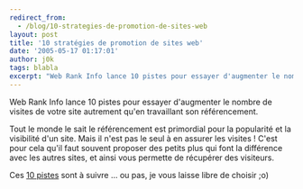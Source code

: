 ```yaml
---
redirect_from:
  - /blog/10-strategies-de-promotion-de-sites-web
layout: post
title: '10 stratégies de promotion de sites web'
date: '2005-05-17 01:17:01'
author: j0k
tags: blabla
excerpt: "Web Rank Info lance 10 pistes pour essayer d'augmenter le nombre de visites de votre site autrement qu'en travaillant son référencement.     \nTout le monde le sait le référencement est primordial pour la popularité et la visibilité d'un site. Mais il n'est pas le seul à en assurer les visites !   C'est pour cela qu'il faut souvent proposer des petits plus      …"
---
```


Web Rank Info lance 10 pistes pour essayer d'augmenter le nombre de visites de votre site autrement qu'en travaillant son référencement.

Tout le monde le sait le référencement est primordial pour la popularité et la visibilité d'un site. Mais il n'est pas le seul à en assurer les visites !   C'est pour cela qu'il faut souvent proposer des petits plus qui font la différence avec les autres sites, et ainsi vous permette de récupérer des visiteurs.

Ces [10 pistes](http://www.webrankinfo.com/actualites/200505-strategies-promotion-web.htm) sont à suivre ... ou pas, je vous laisse libre de choisir ;o)
